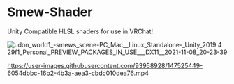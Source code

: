 # Smew-Shader

Unity Compatible HLSL shaders for use in VRChat! 

![udon_world1_-_smews_scene_-_PC_Mac__Linux_Standalone_-_Unity_2019 4 29f1_Personal_PREVIEW_PACKAGES_IN_USE___DX11__2021-11-08_20-23-39](https://user-images.githubusercontent.com/93958928/140851028-35ea8fa1-73db-45db-9742-a63ad0fba187.gif)

https://user-images.githubusercontent.com/93958928/147525449-6054dbbc-16b2-4b3a-aea3-cbdc010dea76.mp4

